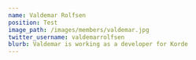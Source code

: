 ```yaml
---
name: Valdemar Rolfsen
position: Test
image_path: /images/members/valdemar.jpg
twitter_username: valdemarrolfsen
blurb: Valdemar is working as a developer for Korde
---
```

